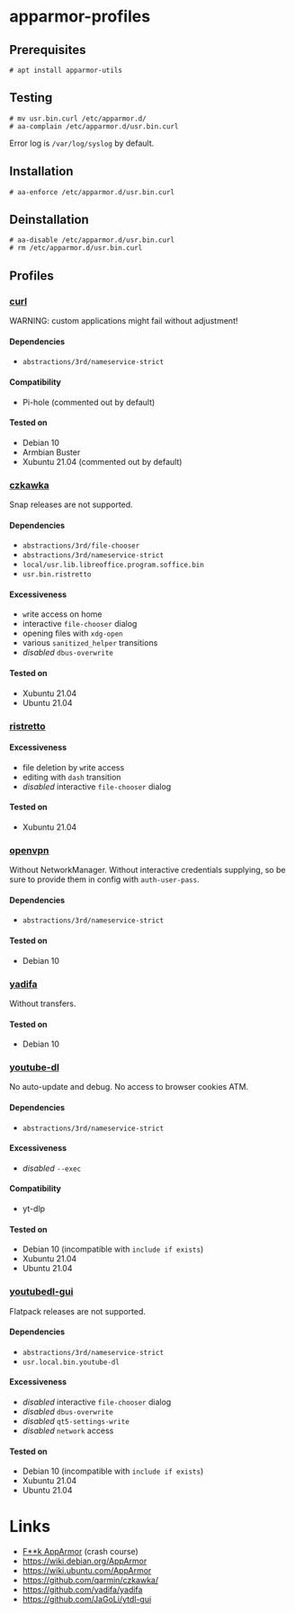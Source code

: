 # apparmor-profiles
## Prerequisites
```
# apt install apparmor-utils
```

## Testing
```
# mv usr.bin.curl /etc/apparmor.d/
# aa-complain /etc/apparmor.d/usr.bin.curl
```
Error log is `/var/log/syslog` by default.

## Installation
```
# aa-enforce /etc/apparmor.d/usr.bin.curl
```

## Deinstallation
```
# aa-disable /etc/apparmor.d/usr.bin.curl
# rm /etc/apparmor.d/usr.bin.curl
```

## Profiles
### [curl](https://github.com/nobodysu/apparmor-profiles/blob/master/usr.bin.curl)
WARNING: custom applications might fail without adjustment!

#### Dependencies
- `abstractions/3rd/nameservice-strict`

#### Compatibility
- Pi-hole (commented out by default)

#### Tested on
- Debian 10
- Armbian Buster
- Xubuntu 21.04 (commented out by default)

### [czkawka](https://github.com/nobodysu/apparmor-profiles/blob/master/usr.local.bin.linux_czkawka)
Snap releases are not supported.

#### Dependencies
- `abstractions/3rd/file-chooser`
- `abstractions/3rd/nameservice-strict`
- `local/usr.lib.libreoffice.program.soffice.bin`
- `usr.bin.ristretto`

#### Excessiveness
- `w`rite access on home
- interactive `file-chooser` dialog
- opening files with `xdg-open`
- various `sanitized_helper` transitions
- *disabled* `dbus-overwrite`

#### Tested on
- Xubuntu 21.04
- Ubuntu 21.04

### [ristretto](https://github.com/nobodysu/apparmor-profiles/blob/master/usr.bin.ristretto)

#### Excessiveness
- file deletion by `w`rite access
- editing with `dash` transition
- *disabled* interactive `file-chooser` dialog

#### Tested on
- Xubuntu 21.04

### [openvpn](https://github.com/nobodysu/apparmor-profiles/blob/master/usr.sbin.openvpn)
Without NetworkManager. Without interactive credentials supplying, so be sure to provide them in config with `auth-user-pass`.

#### Dependencies
- `abstractions/3rd/nameservice-strict`

#### Tested on
- Debian 10

### [yadifa](https://github.com/nobodysu/apparmor-profiles/blob/master/usr.bin.yadifa)
Without transfers.

#### Tested on
- Debian 10

### [youtube-dl](https://github.com/nobodysu/apparmor-profiles/blob/master/usr.local.bin.youtube-dl)
No auto-update and debug. No access to browser cookies ATM.

#### Dependencies
- `abstractions/3rd/nameservice-strict`

#### Excessiveness
- *disabled* `--exec`

#### Compatibility
- yt-dlp

#### Tested on
- Debian 10 (incompatible with `include if exists`)
- Xubuntu 21.04
- Ubuntu 21.04

### [youtubedl-gui](https://github.com/nobodysu/apparmor-profiles/blob/master/usr.local.bin.youtubedl-gui)
Flatpack releases are not supported.

#### Dependencies
- `abstractions/3rd/nameservice-strict`
- `usr.local.bin.youtube-dl`

#### Excessiveness
- *disabled* interactive `file-chooser` dialog
- *disabled* `dbus-overwrite`
- *disabled* `qt5-settings-write`
- *disabled* `network` access

#### Tested on
- Debian 10 (incompatible with `include if exists`)
- Xubuntu 21.04
- Ubuntu 21.04

# Links
- [F**k AppArmor](https://presentations.nordisch.org/apparmor/) (crash course)
- https://wiki.debian.org/AppArmor
- https://wiki.ubuntu.com/AppArmor
- https://github.com/qarmin/czkawka/
- https://github.com/yadifa/yadifa
- https://github.com/JaGoLi/ytdl-gui
